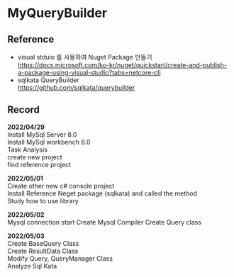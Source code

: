 # MyQueryBuilder


## Reference  
- visual stduio 를 사용하여 Nuget Package 만들기  
https://docs.microsoft.com/ko-kr/nuget/quickstart/create-and-publish-a-package-using-visual-studio?tabs=netcore-cli  
- sqlkata QueryBuilder  
https://github.com/sqlkata/querybuilder

## Record
**2022/04/29**  
Install MySql Server 8.0  
Install MySql workbench 8.0  
Task Analysis  
create new project  
find reference project   

**2022/05/01**  
Create other new c# console project  
Install Reference Neget package (sqlkata) and called the method  
Study how to use library  
  
**2022/05/02**  
Mysql connection start
Create Mysql Compiler
Create Query class  

**2022/05/03**  
Create BaseQuery Class  
Create ResultData Class  
Modify Query, QueryManager Class  
Analyze Sql Kata 
